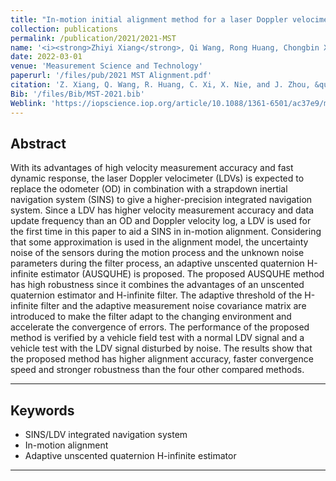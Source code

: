 ```yaml
---
title: "In-motion initial alignment method for a laser Doppler velocimeter-aided strapdown inertial navigation system based on an adaptive unscented quaternion H-infinite filter"
collection: publications
permalink: /publication/2021/2021-MST
name: '<i><strong>Zhiyi Xiang</strong>, Qi Wang, Rong Huang, Chongbin Xi, Xiaoming Nie, Jian Zhou<sup>*</sup></i>'
date: 2022-03-01
venue: 'Measurement Science and Technology'
paperurl: '/files/pub/2021 MST Alignment.pdf'
citation: 'Z. Xiang, Q. Wang, R. Huang, C. Xi, X. Nie, and J. Zhou, &quot;In-motion initial alignment method for a laser Doppler velocimeter-aided strapdown inertial navigation system based on an adaptive unscented quaternion H-infinite filter,&quot; <i>Meas. Sci. Technol</i>, vol. 33, no. 3, p. 035001, Mar. 2022.'
Bib: '/files/Bib/MST-2021.bib'
Weblink: 'https://iopscience.iop.org/article/10.1088/1361-6501/ac37e9/meta'
---
```

**Abstract**
------
With its advantages of high velocity measurement accuracy and fast dynamic response, the laser Doppler velocimeter (LDVs) is expected to replace the odometer (OD) in combination with a strapdown inertial navigation system (SINS) to give a higher-precision integrated navigation system. Since a LDV has higher velocity measurement accuracy and data update frequency than an OD and Doppler velocity log, a LDV is used for the first time in this paper to aid a SINS in in-motion alignment. Considering that some approximation is used in the alignment model, the uncertainty noise of the sensors during the motion process and the unknown noise parameters during the filter process, an adaptive unscented quaternion H-infinite estimator (AUSQUHE) is proposed. The proposed AUSQUHE method has high robustness since it combines the advantages of an unscented quaternion estimator and H-infinite filter. The adaptive threshold of the H-infinite filter and the adaptive measurement noise covariance matrix are introduced to make the filter adapt to the changing environment and accelerate the convergence of errors. The performance of the proposed method is verified by a vehicle field test with a normal LDV signal and a vehicle test with the LDV signal disturbed by noise. The results show that the proposed method has higher alignment accuracy, faster convergence speed and stronger robustness than the four other compared methods.

------

**Keywords**
------
- SINS/LDV integrated navigation system
- In-motion alignment
- Adaptive unscented quaternion H-infinite estimator

------